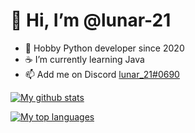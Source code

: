 # 👋 Hi, I’m @lunar-21

- 🐍 Hobby Python developer since 2020
- ☕ I’m currently learning Java
- 📫 Add me on Discord [lunar_21#0690](https://discord.com/users/899687631401664512)

[![My github stats](https://github-readme-stats.vercel.app/api?username=lunar-21&count_private=false&show_icons=true&theme=dark)](https://github.com/anuraghazra/github-readme-stats)

[![My top languages](https://github-readme-stats.vercel.app/api/top-langs/?username=lunar-21&layout=compact&theme=dark)](https://github.com/anuraghazra/github-readme-stats)
